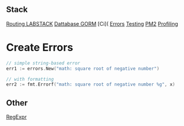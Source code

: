 ## Stack


[Routing LABSTACK](github.com/labstack/echo/v4)
[Dattabase GORM](gorm.io/gorm)
[Ci](
[Errors]() 
[Testing](https://github.com/stretchr/testify#mock-package)
[PM2]()
[Profiling](https://artem.krylysov.com/blog/2017/03/13/profiling-and-optimizing-go-web-applications/)




# Create Errors
```go
// simple string-based error
err1 := errors.New("math: square root of negative number")

// with formatting
err2 := fmt.Errorf("math: square root of negative number %g", x)
```
## Other
[RegExpr](https://github.com/mingrammer/commonregex)
